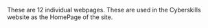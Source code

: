 These are 12 individual webpages. These are used in the Cyberskills website as the HomePage of the site.
